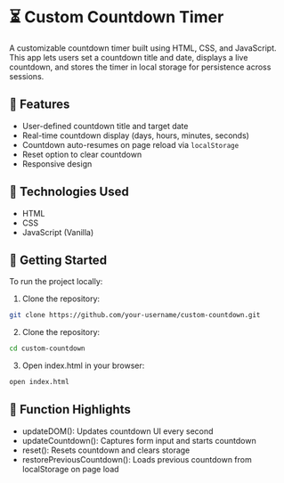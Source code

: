 # ⏳ Custom Countdown Timer

A customizable countdown timer built using HTML, CSS, and JavaScript. This app lets users set a countdown title and date, displays a live countdown, and stores the timer in local storage for persistence across sessions.

## 🔧 Features

- User-defined countdown title and target date
- Real-time countdown display (days, hours, minutes, seconds)
- Countdown auto-resumes on page reload via `localStorage`
- Reset option to clear countdown
- Responsive design

## 🧠 Technologies Used

- HTML
- CSS
- JavaScript (Vanilla)

## 🚀 Getting Started

To run the project locally:

1. Clone the repository:

```bash
git clone https://github.com/your-username/custom-countdown.git
```
2. Clone the repository:

```bash
cd custom-countdown
```

3. Open index.html in your browser:

```bash
open index.html
```

## 🎯 Function Highlights

- updateDOM(): Updates countdown UI every second
- updateCountdown(): Captures form input and starts countdown
- reset(): Resets countdown and clears storage
- restorePreviousCountdown(): Loads previous countdown from localStorage on page load

